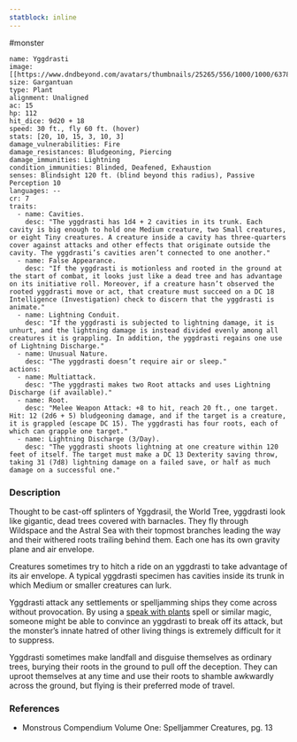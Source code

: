 ```yaml
---
statblock: inline
---
```

 #monster 

```statblock
name: Yggdrasti
image: [[https://www.dndbeyond.com/avatars/thumbnails/25265/556/1000/1000/637861450519429998.jpeg]]
size: Gargantuan
type: Plant
alignment: Unaligned
ac: 15
hp: 112
hit_dice: 9d20 + 18
speed: 30 ft., fly 60 ft. (hover)
stats: [20, 10, 15, 3, 10, 3]
damage_vulnerabilities: Fire
damage_resistances: Bludgeoning, Piercing
damage_immunities: Lightning
condition_immunities: Blinded, Deafened, Exhaustion
senses: Blindsight 120 ft. (blind beyond this radius), Passive Perception 10
languages: --
cr: 7
traits:
  - name: Cavities.
    desc: "The yggdrasti has 1d4 + 2 cavities in its trunk. Each cavity is big enough to hold one Medium creature, two Small creatures, or eight Tiny creatures. A creature inside a cavity has three-quarters cover against attacks and other effects that originate outside the cavity. The yggdrasti’s cavities aren’t connected to one another."
  - name: False Appearance.
    desc: "If the yggdrasti is motionless and rooted in the ground at the start of combat, it looks just like a dead tree and has advantage on its initiative roll. Moreover, if a creature hasn’t observed the rooted yggdrasti move or act, that creature must succeed on a DC 18 Intelligence (Investigation) check to discern that the yggdrasti is animate."
  - name: Lightning Conduit.
    desc: "If the yggdrasti is subjected to lightning damage, it is unhurt, and the lightning damage is instead divided evenly among all creatures it is grappling. In addition, the yggdrasti regains one use of Lightning Discharge."
  - name: Unusual Nature.
    desc: "The yggdrasti doesn’t require air or sleep."
actions:
  - name: Multiattack.
    desc: "The yggdrasti makes two Root attacks and uses Lightning Discharge (if available)."
  - name: Root.
    desc: "Melee Weapon Attack: +8 to hit, reach 20 ft., one target. Hit: 12 (2d6 + 5) bludgeoning damage, and if the target is a creature, it is grappled (escape DC 15). The yggdrasti has four roots, each of which can grapple one target."
  - name: Lightning Discharge (3/Day).
    desc: "The yggdrasti shoots lightning at one creature within 120 feet of itself. The target must make a DC 13 Dexterity saving throw, taking 31 (7d8) lightning damage on a failed save, or half as much damage on a successful one."
```

### Description

Thought to be cast-off splinters of Yggdrasil, the World Tree, yggdrasti look like gigantic, dead trees covered with barnacles. They fly through Wildspace and the Astral Sea with their topmost branches leading the way and their withered roots trailing behind them. Each one has its own gravity plane and air envelope.

Creatures sometimes try to hitch a ride on an yggdrasti to take advantage of its air envelope. A typical yggdrasti specimen has cavities inside its trunk in which Medium or smaller creatures can lurk.

Yggdrasti attack any settlements or spelljamming ships they come across without provocation. By using a [speak with plants](https://www.dndbeyond.com/spells/speak-with-plants) spell or similar magic, someone might be able to convince an yggdrasti to break off its attack, but the monster’s innate hatred of other living things is extremely difficult for it to suppress.

Yggdrasti sometimes make landfall and disguise themselves as ordinary trees, burying their roots in the ground to pull off the deception. They can uproot themselves at any time and use their roots to shamble awkwardly across the ground, but flying is their preferred mode of travel.

### References

* Monstrous Compendium Volume One: Spelljammer Creatures, pg. 13
